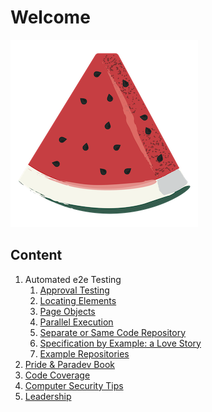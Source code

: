  <link rel="shortcut icon" type="image/x-icon" href="favicon.ico?">

# Welcome

![watermelon](/media/watermelon.png)

## Content

1. Automated e2e Testing
   1. [Approval Testing](/Automatede2eTesting//ApprovalTesting.md)
   2. [Locating Elements](/Automatede2eTesting//LocatingElements.md)
   3. [Page Objects](/Automatede2eTesting//PageObjects.md)
   4. [Parallel Execution](/Automatede2eTesting//ParallelExecution.md)
   5. [Separate or Same Code Repository](/Automatede2eTesting//SameCodeRepository.md)
   6. [Specification by Example: a Love Story](/Automatede2eTesting//SpecificationByExample.md)
   7. [Example Repositories](/Automatede2eTesting/ExampleRepos.md)
2. [Pride & Paradev Book](/PrideAndParadev.md)
3. [Code Coverage](/CodeCoverage.md)
4. [Computer Security Tips](/ComputerSecurity.md)
5. [Leadership](/Leadership.md)
